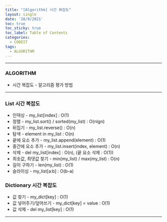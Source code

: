 ```yaml
---
title: "[Algorithm] 시간 복잡도"
layout: single
date: '28/9/2021'
toc: true
toc_sticky: true
toc_label: Table of Contents
categories:
  - CODEIT
tags:
  - ALGORITHM
---
```


---
### ALGORITHM
* 시간 복잡도 - 알고리즘 평가 방법

---

### List 시간 복잡도
* 인덱싱 - my_list[index] : O(1)
* 정렬 - my_list.sort() / sorted(my_list) : O(nlgn)
* 뒤집기 - my_list.reverse() : O(n)
* 탐색 - element in my_list : O(n)
* 끝에 요소 추가 - my_list.append(element) : O(1)
* 중간에 요소 추가 - my_list.insert(index, element) : O(n)
* 삭제 - del my_list[index] : O(n), (끝 요소 삭제 : O(1))
* 최솟값, 최댓값 찾기 - min(my_list) / max(my_list) : O(n)
* 길이 구하기 - len(my_list) : O(1)
* 슬라이싱 - my_list[a:b] : O(b-a)

### Dictionary 시간 복잡도
* 값 찾기 - my_dict[key] : O(1)
* 값 넣어주기/덮어쓰기 - my_dict[key] = value : O(1)
* 값 삭제 - del my_list[key] : O(1)

---